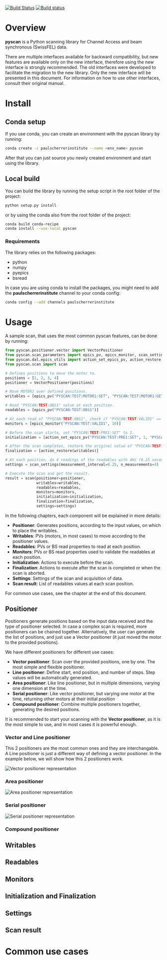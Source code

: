 [![Build Status](https://travis-ci.org/paulscherrerinstitute/pyscan.svg?branch=master)](https://travis-ci.org/paulscherrerinstitute/pyscan)
[![Build status](https://ci.appveyor.com/api/projects/status/9oq871y9281iw19y?svg=true)](https://ci.appveyor.com/project/simongregorebner/pyscan)

# Overview
**pyscan** is a Python scanning library for Channel Access and beam synchronous (SwissFEL) data. 

There are multiple interfaces available for backward compatibility, but new features are available only on 
the new interface, therefore using the new interface is strongly recommended. The old interfaces were developed 
to facilitate the migration to the new library. Only the new interface will be presented 
in this document. For information on how to use other interfaces, consult their original manual.

# Install

## Conda setup
If you use conda, you can create an environment with the pyscan library by running:

```bash
conda create -c paulscherrerinstitute --name <env_name> pyscan
```

After that you can just source you newly created environment and start using the library.

## Local build
You can build the library by running the setup script in the root folder of the project:

```bash
python setup.py install
```

or by using the conda also from the root folder of the project:

```bash
conda build conda-recipe
conda install --use-local pyscan
```

### Requirements
The library relies on the following packages:

- python
- numpy
- pyepics
- bsread

In case you are using conda to install the packages, you might need to add the **paulscherrerinstitute** channel to 
your conda config:

```bash
conda config --add channels paulscherrerinstitute
```

# Usage

A sample scan, that uses the most common pyscan features, can be done by running:

```Python
from pyscan.positioner.vector import VectorPositioner
from pyscan.scan_parameters import epics_pv, epics_monitor, scan_settings
from pyscan.dal.epics_utils import action_set_epics_pv, action_restore
from pyscan.scan import scan

# Defines positions to move the motor to.
positions = [1, 2, 3, 4]
positioner = VectorPositioner(positions)

# Move MOTOR1 over defined positions.
writables = [epics_pv("PYSCAN:TEST:MOTOR1:SET", "PYSCAN:TEST:MOTOR1:GET")]

# Read "PYSCAN:TEST:OBS1" value at each position.
readables = [epics_pv("PYSCAN:TEST:OBS1")]

# At each read of "PYSCAN:TEST:OBS1", check if "PYSCAN:TEST:VALID1" == 10
monitors = [epics_monitor("PYSCAN:TEST:VALID1", 10)]

# Before the scan starts, set "PYSCAN:TEST:PRE1:SET" to 1.
initialization = [action_set_epics_pv("PYSCAN:TEST:PRE1:SET", 1, "PYSCAN:TEST:PRE1:GET")]

# After the scan completes, restore the original value of "PYSCAN:TEST:MOTOR1:SET".
finalization = [action_restore(writables)]

# At each position, do 4 readings of the readables with 4Hz (0.25 seconds between readings).
settings = scan_settings(measurement_interval=0.25, n_measurements=4)

# Execute the scan and get the result.
result = scan(positioner=positioner, 
              writables=writables, 
              readables=readables,
              monitors=monitors,
              initialization=initialization,
              finalization=finalization,
              settings=settings)
```

In the following chapters, each component will be explained in more details:

- **Positioner**: Generates positions, according to the input values, on which to place the writables.
- **Writables**: PVs (motors, in most cases) to move according to the positioner values.
- **Readables**: PVs or BS read properties to read at each position.
- **Monitors**: PVs or BS read properties used to validate the readables at each position.
- **Initialization**: Actions to execute before the scan.
- **Finalization**: Actions to execute after the scan is completed or when the scan is aborted.
- **Settings**: Settings of the scan and acquisition of data.
- **Scan result**: List of readables values at each scan position.

For common use cases, see the chapter at the end of this document.


## Positioner
Positioners generate positions based on the input data received and the type of positioner selected. In case a 
complex scan is required, more positioners can be chained together. Alternatively, the user can generate the list of 
positions, and just use a Vector positioner (it just moved the motor to the provided positions).

We have different positioners for different use cases:

- **Vector positioner**: Scan over the provided positions, one by one. The most simple and flexible positioner.
- **Line positioner**: Define start, end position, and number of steps. Step values will be automatically generated.
- **Area positioner**: Like line positioner, but in multiple dimensions, varying one dimension at the time.
- **Serial positioner**: Like vector positioner, but varying one motor at the time, 
returning other motors at their initial position
- **Compound positioner**: Combine multiple positioners together, generating the desired positions.

It is recommended to start your scanning with the **Vector positioner**, as it is the most simple to use, 
and in most cases it is powerful enough.

### Vector and Line positioner
This 2 positioners are the most common ones and they are interchangable. A Line positioner is just a different 
way of defining a vector positioner. In the example below, we will show how this 2 positioners work.



![Vector positioner representation](/docs/images/vector.png?raw=true)

### Area positioner
![Area positioner representation](/docs/images/area.png?raw=true)

### Serial positioner
![Serial positioner representation](/docs/images/serial.png?raw=true)

### Compound positioner

## Writables

## Readables

## Monitors

## Initialization and Finalization

## Settings

## Scan result

# Common use cases